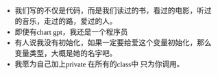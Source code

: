 <span  style="font-family: Simsun,serif; font-size: 17px; ">

- 我们写的不仅是代码，而是我们读过的书，看过的电影，听过的音乐，走过的路，爱过的人。
- 即使有chart gpt，我还是一个程序员
- 有人说我没有初始化，如果一定要给爱这个变量初始化，那么变量类型，大概是她的名字吧。
- 我愿为自己加上private 在所有的class中 只为你调用。

</span>